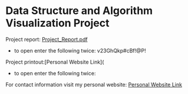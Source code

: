# Data Structure and Algorithm Visualization Project

Project report: [Project_Report.pdf](https://github.com/alvg2/datastructureproject/blob/main/Project_Report.pdf)
- to open enter the following twice: v23GhQkp#cBf!@P!

Project printout:[Personal Website Link](
- to open enter the following twice: 

For contact information visit my personal website: [Personal Website Link](https://alvg2.github.io/personal-website/)
